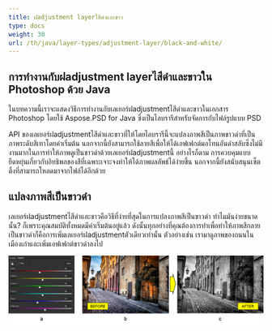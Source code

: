 ```yaml
---
title: ฝadjustment layerไสีดำและขาว
type: docs
weight: 30
url: /th/java/layer-types/adjustment-layer/black-and-white/
---
```


## **การทำงานกับฝadjustment layerไสีดำและขาวใน Photoshop ด้วย Java**
ในบทความนี้เราจะแสดงวิธีการทำงานกับเลเยอร์ฝadjustmentไสีดำและขาวในเอกสาร Photoshop โดยใช้ Aspose.PSD for Java ซึ่งเป็นไลบรารีสำหรับจัดการกับไฟล์รูปแบบ PSD

API ของเลเยอร์ฝadjustmentไสีดำและขาวที่ให้โดยไลบรารีนี้จะแปลงภาพสีเป็นภาพขาวดำที่เป็นภาพระดับสีเทาโดยค่าเริ่มต้น นอกจากนี้ยังสามารถใช้ลายสีเพื่อให้ได้เอฟเฟกต์มอโทนอันดำสลับซึ่งไม่มีงานมากในการทำให้ภาพดูเป็นขาวดำด้วยเลเยอร์ฝadjustmentนี้ อย่างไรก็ตาม การควบคุมแบบยืดหยุ่นเกี่ยวกับอิทธิพลของสีที่เฉพาะเจาะจงทำให้ได้ภาพผลลัพธ์ได้ง่ายขึ้น นอกจากนี้ยังสนับสนุนเซ็ตติ้งที่สามารถโหลดมาจากไฟล์ได้อีกด้วย

## **แปลงภาพสีเป็นขาวดำ**
เลเยอร์ฝadjustmentไสีดำและขาวคือวิธีที่ง่ายที่สุดในการแปลงภาพสีเป็นขาวดำ ทำไมมันง่ายขนาดนั้น? ก็เพราะคุณสมบัติทั้งหมดมีค่าเริ่มต้นอยู่แล้ว ดังนั้นทุกอย่างที่คุณต้องการทำเพื่อทำให้ภาพสีกลายเป็นขาวดำก็คือการเพิ่มเลเยอร์ฝadjustmentตัวเดียวเท่านั้น ตัวอย่างเช่น เรามาดูภาพของถนนในเมืองเก่าและเพิ่มเอฟเฟกต์ขาวดำลงไป

![ภาพ Black & White Adjustment Layer 1](black-and-white-adjustment-layer-figure-1.png)
